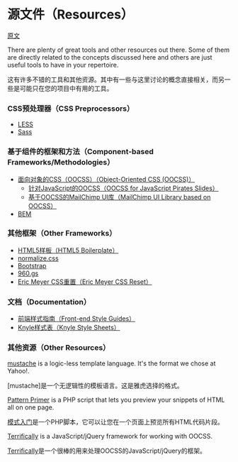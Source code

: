 # 源文件（Resources）

[原文](https://smacss.com/book/resources)

There are plenty of great tools and other resources out there. Some of them are directly related to the concepts discussed here and others are just useful tools to have in your repertoire.

这有许多不错的工具和其他资源。其中有一些与这里讨论的概念直接相关，而另一些是可能只在您的项目中有用的工具。

### CSS预处理器（CSS Preprocessors）

* [LESS](http://lesscss.org/)
* [Sass](http://sass-lang.com/)

### 基于组件的框架和方法（Component-based Frameworks/Methodologies）

* [面向对象的CSS（OOCSS）（Object-Oriented CSS (OOCSS)）](http://oocss.org/)
    * [针对JavaScript的OOCSS（OOCSS for JavaScript Pirates Slides）](http://speakerrate.com/talks/4642-oocss-for-javascript-pirates)
    * [基于OOCSS的MailChimp UI库（MailChimp UI Library based on OOCSS）](http://www.flickr.com/photos/aarronwalter/5579386649/)
* [BEM](http://bem.github.com/bem-method/html/all.en.html)

### 其他框架（Other Frameworks）

* [HTML5样板（HTML5 Boilerplate）](http://html5boilerplate.com/)
* [normalize.css](https://github.com/necolas/normalize.css/)
* [Bootstrap](http://twitter.github.com/bootstrap/)
* [960.gs](http://960.gs/)
* [Eric Meyer CSS重置（Eric Meyer CSS Reset）](http://meyerweb.com/eric/tools/css/reset/)

### 文档（Documentation）

* [前端样式指南（Front-end Style Guides）](http://24ways.org/2011/front-end-style-guides)
* [Knyle样式表（Knyle Style Sheets）](http://warpspire.com/posts/kss/)

### 其他资源（Other Resources）

[mustache](http://mustache.github.com/) is a logic-less template language. It's the format we chose at Yahoo!.

[mustache]是一个无逻辑性的模板语言。这是雅虎选择的格式。

[Pattern Primer](https://github.com/adactio/Pattern-Primer) is a PHP script that lets you preview your snippets of HTML all on one page.

[模式入门](https://github.com/adactio/Pattern-Primer)是一个PHP脚本，它可以让您在一个页面上预览所有HTML代码片段。

[Terrifically](http://www.terrifically.org/) is a JavaScript/jQuery framework for working with OOCSS.

[Terrifically](http://www.terrifically.org/)是一个很棒的用来处理OOCSS的JavaScript/jQuery的框架。

